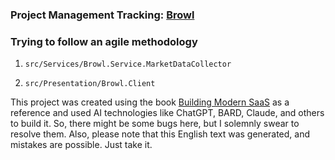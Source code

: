 ### Project Management Tracking: [Browl](https://github.com/users/RondineleG/projects/7)

### Trying to follow an agile methodology

1. `src/Services/Browl.Service.MarketDataCollector`

3. `src/Presentation/Browl.Client`

This project was created using the book [Building Modern SaaS](https://www.oreilly.com/library/view/building-modern-saas/9781804610879/) as a reference and used AI technologies like ChatGPT, BARD, Claude, and others to build it. So, there might be some bugs here, but I solemnly swear to resolve them. Also, please note that this English text was generated, and mistakes are possible. Just take it.

